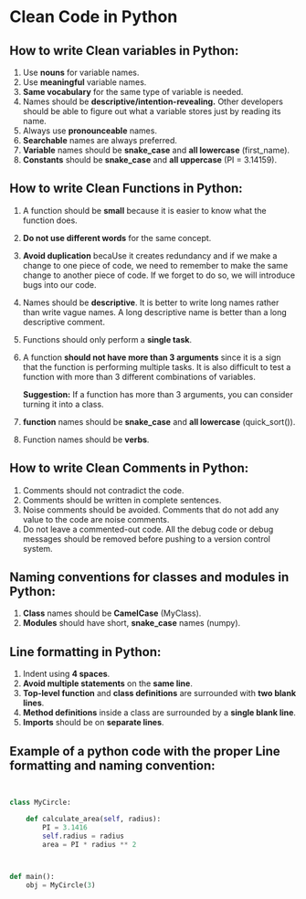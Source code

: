 # Clean Code in Python

## How to write Clean variables in Python:

 1. Use **nouns** for variable names.
 2. Use **meaningful** variable names.
 3. **Same vocabulary** for the same type of variable is needed.
 4. Names should be **descriptive/intention-revealing.** Other developers should be able to figure out what a variable stores just by reading its name.
 5. Always use **pronounceable** names.
 6. **Searchable** names are always preferred.
 7. **Variable** names should be **snake_case** and **all lowercase** (first_name).
 8. **Constants** should be **snake_case** and **all uppercase** (PI = 3.14159).

## How to write Clean Functions in Python:

 1. A function should be **small**  because it is easier to know what the function does.
 2. **Do not use different words** for the same concept.
 3. **Avoid duplication** becaUse it creates redundancy and if we make a change to one piece of code, we need to remember to make the same change to another piece of code. If we forget to do so, we will introduce bugs into our code.
 4. Names should be **descriptive**. It is better to write long names rather than write vague names. A long descriptive name is better than a long descriptive comment.
 5. Functions should only perform a **single task**.
 6. A function **should not have more than 3 arguments** since it is a sign that the function is performing multiple tasks. It is also difficult to test a function with more than 3 different combinations of variables.

	**Suggestion:** If a function has more than 3 arguments, you can consider turning it into a class.
 7. **function** names should be **snake_case** and **all lowercase** (quick_sort()).
 8. Function names should be **verbs**.

 ## How to write Clean Comments in Python: 
 1. Comments should not contradict the code.
 2. Comments should be written in complete sentences.
 3. Noise comments should be avoided. Comments that do not add any value to the code are noise comments.
 4. Do not leave a commented-out code. All the debug code or debug messages should be removed before pushing to a version control system.

 ## Naming conventions for classes and modules in Python:

1. **Class** names should be **CamelCase** (MyClass).
2. **Modules** should have short, **snake_case** names (numpy).

## Line formatting in Python:

1. Indent using **4 spaces**.
2. **Avoid multiple statements** on the **same line**.
3. **Top-level function** and **class definitions** are surrounded with **two blank lines**.
4. **Method definitions** inside a class are surrounded by a **single blank line**.
5. **Imports** should be on **separate lines**.

## Example of a python code with the proper Line formatting and naming convention:
```python


class MyCircle:

    def calculate_area(self, radius):
        PI = 3.1416
        self.radius = radius
        area = PI * radius ** 2



def main():
    obj = MyCircle(3)

```